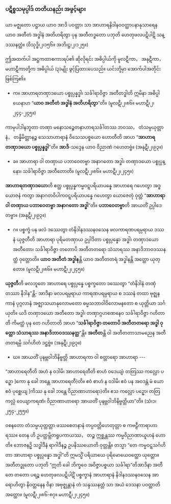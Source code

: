 ### ပဋိစ္စသမုပ္ပါဒ် တတိယနည်း အဖွင့်များ

ယာ မဇ္ဈတော ပဋ္ဌာယ ယာဝ အာဒိ ပဝတ္တာ၊ သာ အာဟာရနိဒါနဝဝတ္ထာပနာနုသာရေန ယာဝ အတီတံ အဒ္ဓါနံ အတိဟရိတွာ ပုန အတီတဒ္ဓတော ပဘုတိ ဟေတုဖလပဋိပါဋိ သန္ဒဿနတ္ထံ။
<r>(ဝိသုဒ္ဓိ၊၂၊၁၅၆။ အဘိ၊ဋ္ဌ၊၂၊၁၂၅။)</r>

ဤအထက်ပါ အဋ္ဌကထာစကားရပ်၏ ဆိုလိုရင်း အဓိပ္ပါယ်ကို မူလဋီကာ， အနုဋီကာ， မဟာဋီကာတို့က အဓိပ္ပါယ် (၃)မျိုး ဖွင့်ပြထားပေသည်။ 
ယင်းတို့မှာ အောက်ပါအတိုင်း ဖြစ်ကြ၏။

- က။ အာဟာရတဏှာဒယော ပစ္စုပ္ပန္နဒ္ဓါ၊ သင်္ခါရာဝိဇ္ဇာ အတီတဒ္ဓါတိ ဣမိနာ အဓိပ္ပါယေနာဟ “**ယာဝ အတီတံ အဒ္ဓါနံ အတိဟရိတွာ**”တိ။ (မူလဋီ၊၂၊၈၆။ မဟာဋီ၊၂၊၂၄၄-၂၄၅။)

ကာမုပါဒါနဘူတာ တဏှာ မနောသဉ္စေတနာဟာရသင်္ခါတဿ ဘဝဿ， တံသမ္ပယုတ္တာနံ， တန္နိမိတ္တာနဉ္စ သေသာဟာရာနံ ဝိသေသပစ္စယော ဟောတီတိ အာဟ “**အာဟာရတဏှာဒယော ပစ္စုပ္ပန္နဒ္ဓါ**”တိ။ **အာဒိ**-သဒ္ဒေန ယာဝ ဝိညာဏံ ဂဟေတဗ္ဗံ။ (အနုဋီ၊၂၊၉၃။)

- ခ။ အာဟာရာ ဝါ တဏှာယ ပဘာဝေတဗ္ဗာ အနာဂတော အဒ္ဓါ၊ တဏှာဒယော ပစ္စုပ္ပန္နော၊ သင်္ခါရာဝိဇ္ဇာ အတီတောတိ။ (မူလဋီ၊၂၊၈၆။ မဟာဋီ၊၂၊၂၄၅။)

**အာဟာရတဏှာဒယော**တိ ဧတ္ထ ပစ္စုပ္ပန္နကမ္မဝဋ္ဋပရိယာပန္နေ အာဟာရေ ဂဟေတွာ အဒ္ဓယောဇနံ ကတွာ အနာဂတဝိပါကဝဋ္ဋပရိယာပန္နေ ဂဟေတွာ ယောဇေတုံ ဝုတ္တံ “**အာဟာရာ ဝါ တဏှာယ ပဘာဝေတဗ္ဗာ အနာဂတော အဒ္ဓါ**”တိ။ **ပဘာဝေတဗ္ဗာ**တိ အာယတိံ ဥပ္ပါဒေတဗ္ဗာ။ (အနုဋီ၊၂၊၉၃။)

- ဂ။ ပစ္စက္ခံ ပန ဖလံ ဒဿေတွာ တံနိဒါနဒဿနဝသေန ဖလကာရဏပရမ္ပရာယ ဒဿနံ ယုဇ္ဇတီတိ အာဟာရာ ပုရိမတဏှာယ ဥပ္ပါဒိတာ ပစ္စုပ္ပန္နော အဒ္ဓါ၊ တဏှာဒယော အတီတော၊ သင်္ခါရာဝိဇ္ဇာ တတောပိ အတီတတရော သံသာရဿ အနာဒိဘာဝဒဿနတ္ထံ ဝုတ္တောတိ။ **ယာဝ အတီတံ အဒ္ဓါန**န္တိ ယာဝ အတီတတရံ အဒ္ဓါနန္တိ အတ္ထော ယုတ္တော။ (မူလဋီ၊၂၊၈၆။ မဟာဋီ၊၂၊၂၄၅။)

**ယုဇ္ဇတီ**တိ ဖလဘူတေ အာဟာရေ ပစ္စုပ္ပန္နေ ပစ္စက္ခတော ဒဿေတွာ “တံနိဒါနံ တဏှံ တဿာ နိဒါန”န္တိ- အာဒိနာ ဖလပရမ္ပရာယ ကာရဏပရမ္ပရာယ စ ဒဿနံ တထာ ဗုဇ္ဈနကာနံ ပုဂ္ဂလာနံ အဇ္ဈာသယာနုလောမတော ဓမ္မသဘာဝါဝိလောမနတော စ ယုတ္တိယာ သင်္ဂယှတိ။ ယဒိ တဏှာဒယော အတီတော အဒ္ဓါ၊ တဏှာဂ္ဂဟဏေနေဝ သင်္ခါရာဝိဇ္ဇာ ဂဟိတာတိ ကိမတ္ထံ ပုန တေ ဂဟိတာတိ အာဟ “**သင်္ခါရာဝိဇ္ဇာ တတောပိ အတီတတရော အဒ္ဓါ ဝုတ္တော သံသာရဿ အနာဒိဘာဝဒဿနတ္ထ**”န္တိ။ **အတီတ**န္တိ ဝါ အတီတတာသာမညေန အတီတတရမ္ပိ သင်္ဂဟိတံ ဒဋ္ဌဗ္ဗံ။ (အနုဋီ၊၂၊၉၃။)

- ဃ။ အာယတိံ ပုနဗ္ဘဝါဘိနိဗ္ဗတ္တိ အာဟာရကာ ဝါ စတ္တာရော အာဟာရာ ---

“အာဟာရေတီတိ အဟံ န ဝဒါမိ၊ အာဟာရေတီတိ စာဟံ ဝဒေယျံ၊ တတြဿ ကလ္လော ပဥှော ]ကော နု ခေါ ဘန္တေ အာဟာရေတီ}တိ။ ဧဝံ စာဟံ န ဝဒါမိ၊ ဧဝံ ပန အဝဒန္တံ မံ ယော ဧဝံ ပုစ္ဆေယျ ]ကိဿ နု ခေါ ဘန္တေ ဝိညာဏာဟာရော}တိ။ ဧသ ကလ္လော ပဥှော၊ တတြ ကလ္လံ ဝေယျာကရဏံ၊ ဝိညာဏာဟာရော အာယတိံ ပုနဗ္ဘဝါဘိနိဗ္ဗတ္တိယာ”တိ။ (သံ၊၁၊၂၅၄-၂၅၅။)

ဝစနတော တံသမ္ပယုတ္တတ္တာ ဖဿစေတနာနံ တပ္ပဝတ္တိဟေတုတ္တာ စ ကဗဠီကာရာဟာရဿ။ တေန ဟိ ဥပတ္ထမ္ဘိတရူပကာယဿ， တဉ္စ ဣစ္ဆန္တဿ ကမ္မဝိညာဏာယူဟနံ ဟောတိ။ ဘောဇနဥှိ သဒ္ဓါဒီနံ ရာဂါဒီနဉ္စ ဥပနိဿယောတိ ဝုတ္တန္တိ။ တသ္မာ “တေ ကမ္မဝဋ္ဋသင်္ဂဟိတာ အာဟာရာ ပစ္စုပ္ပန္နော အဒ္ဓါ”တိ ဣမသ္မိံ ပရိယာယေ ပုရိမောယေဝတ္ထော ယုတ္တော။ အတီတဒ္ဓုတော ပဘုတိ “ဣတိ ခေါ ဘိက္ခဝေ အဝိဇ္ဇာပစ္စယာ သင်္ခါရာ”တိအာဒိနာ အတီတေ တတော ပရဉ္စ ဟေတုဖလပဋိပါဋိံ ပစ္စက္ခာနံ အာဟာရာနံ နိဒါနဒဿနဝသေန အာရောဟိတွာ နိဝတ္တနေန ဝိနာ အဗုဇ္ဈန္တာနံ တံ သန္ဒဿနတ္တံ သာ အယံ ဒေသနာ ပဝတ္တာတိ အတ္ထော။
<r>(မူလဋီ၊၂၊၈၆-၈၇။ မဟာဋီ၊၂၊၂၄၅။)</r>